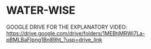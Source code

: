 # WATER-WISE

GOOGLE DRIVE FOR THE EXPLANATORY VIDEO:
https://drive.google.com/drive/folders/1MEBtjMRWi7La-pBMLBaFIpng1Bn89ht_?usp=drive_link
